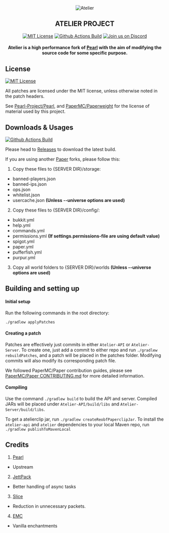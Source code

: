 <div align="center">
<a><img src="https://i.redd.it/y1lm9i7eai021.png" alt="Atelier"></a>

## ATELIER PROJECT

[![MIT License](https://img.shields.io/github/license/AtelierMC/Atelier?&logo=github)](LICENSE)
[![Github Actions Build](https://img.shields.io/github/workflow/status/AtelierMC/Atelier/Build?event=push&logo=github)](https://github.com/AtelierMC/Atelier/releases/latest)
[![Join us on Discord](https://img.shields.io/discord/814127567207530527.svg?label=&logo=discord&logoColor=ffffff&color=7389D8&labelColor=6A7EC2)](https://ateliermc.tech/discord)

#### Atelier is a high performance fork of [Pearl](https://github.com/Pearl-Project/Pearl) with the aim of modifying the source code for some specific purpose. 
</div>

## License
[![MIT License](https://img.shields.io/github/license/AtelierMC/Atelier?&logo=github)](LICENSE)

All patches are licensed under the MIT license, unless otherwise noted in the patch headers.

See [Pearl-Project/Pearl](https://github.com/Pearl-Project/Pearl), and [PaperMC/Paperweight](https://github.com/PaperMC/paperweight) for the license of material used by this project.


## Downloads & Usages
[![Github Actions Build](https://img.shields.io/github/workflow/status/AtelierMC/Atelier/Build?event=push&logo=github)](https://github.com/AtelierMC/Atelier/releases/latest)

Please head to [Releases](https://github.com/AtelierMC/Atelier/releases/latest) to download the latest build.

If you are using another [Paper](https://github.com/PaperMC/Paper) forks, please follow this: 
1. Copy these files to {SERVER DIR}/storage:
- banned-players.json
- banned-ips.json
- ops.json
- whitelist.json
- usercache.json **(Unless --universe options are used)**
2. Copy these files to {SERVER DIR}/config/:
- bukkit.yml
- help.yml
- commands.yml
- permissions.yml **(If settings.permissions-file are using default value)**
- spigot.yml
- paper.yml
- pufferfish.yml
- purpur.yml
3. Copy all world folders to {SERVER DIR}/worlds **(Unless --universe options are used)**

## Building and setting up

#### Initial setup
Run the following commands in the root directory:

```
./gradlew applyPatches
```

#### Creating a patch
Patches are effectively just commits in either `Atelier-API` or `Atelier-Server`. 
To create one, just add a commit to either repo and run `./gradlew rebuildPatches`, and a 
patch will be placed in the patches folder. Modifying commits will also modify its 
corresponding patch file.

We followed PaperMC/Paper contribution guides, please see [PaperMC/Paper CONTRIBUTING.md](https://github.com/PaperMC/Paper/blob/master/CONTRIBUTING.md) for more detailed information.


#### Compiling

Use the command `./gradlew build` to build the API and server. Compiled JARs
will be placed under `Atelier-API/build/libs` and `Atelier-Server/build/libs`.

To get a atelierclip jar, run `./gradlew createReobfPaperclipJar`.
To install the `atelier-api` and `atelier` dependencies to your local Maven repo, run `./gradlew publishToMavenLocal`


## Credits
1. [Pearl](https://github.com/Pearl-Project/Pearl)
- Upstream
2. [JettPack](https://gitlab.com/Titaniumtown/JettPack)
- Better handling of async tasks
3. [Slice](https://github.com/Cryptite/Slice)
- Reduction in unnecessary packets.
4. [EMC](https://github.com/starlis/empirecraft) 
- Vanilla enchantments
